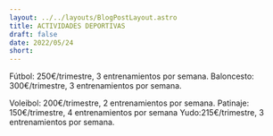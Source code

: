 ```yaml
---
layout: ../../layouts/BlogPostLayout.astro
title: ACTIVIDADES DEPORTIVAS
draft: false
date: 2022/05/24
short: 
---
```


Fútbol: 250€/trimestre, 3 entrenamientos por semana.
Baloncesto: 300€/trimestre, 3 entrenamientos por semana.

Voleibol: 200€/trimestre, 2 entrenamientos por semana.
Patinaje: 150€/trimestre, 4 entrenamientos por semana
Yudo:215€/trimestre, 3 entrenamientos por semana.